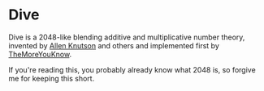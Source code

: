 # Dive
Dive is a 2048-like blending additive and multiplicative number theory,
invented by [Allen Knutson](https://www.google.com/+AllenKnutson) and others
and implemented first by [TheMoreYouKnow](https://github.com/themoreyouknow).

If you're reading this, you probably already know what 2048 is, so forgive me for keeping this short.


